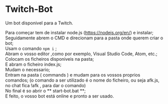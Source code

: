 # Twitch-Bot
Um bot disponivel para a Twitch.

Para começar tem de instalar node.js (https://nodejs.org/en/) e instalar; <br/>
Seguidamente abrem o CMD e direcionam para a pasta onde querem criar o bot; <br/>
Usam o comando  `` npm i `` ; <br/>
Abram o vosso editor ,como por exemplo, Visual Studio Code, Atom, etc.; <br/>
Colocam os ficheiros disponiveis na pasta; <br/>
E abram o ficheiro index.js; <br/>
Mudam o necessario; <br/>
Entram na pasta ( commands ) e mudam para os vossos proprios comandos; (o comando a ser utilizado é o nome do ficheiro, ou seja afk.js, no chat fica !afk , para dar o comando) <br/>
No final é so abrir o ** start-bot.bat **;  <br/>
E feito, o vosso bot está online e pronto a ser usado. <br/>
 
